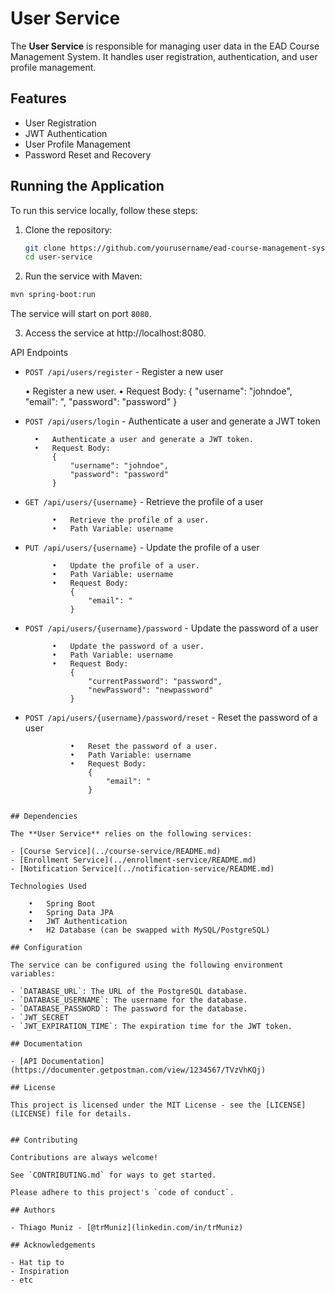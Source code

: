 # User Service

The **User Service** is responsible for managing user data in the EAD Course Management System. It handles user registration, authentication, and user profile management.

## Features

- User Registration
- JWT Authentication
- User Profile Management
- Password Reset and Recovery

## Running the Application

To run this service locally, follow these steps:

1. Clone the repository:
   ```bash
   git clone https://github.com/yourusername/ead-course-management-system.git
   cd user-service
   
2.	Run the service with Maven:

   ```bash
   mvn spring-boot:run
   ```
   The service will start on port `8080`.

3. Access the service at http://localhost:8080.

API Endpoints

- `POST /api/users/register` - Register a new user

	•	Register a new user.
	•	Request Body:
        {
            "username": "johndoe",
            "email": ",
            "password": "password"
        }

- `POST /api/users/login` - Authenticate a user and generate a JWT token
    
        •	Authenticate a user and generate a JWT token.
        •	Request Body:
            {
                "username": "johndoe",
                "password": "password"
            }

- `GET /api/users/{username}` - Retrieve the profile of a user
        
            •	Retrieve the profile of a user.
            •	Path Variable: username

- `PUT /api/users/{username}` - Update the profile of a user

            •	Update the profile of a user.
            •	Path Variable: username
            •	Request Body:
                {
                    "email": "
                }

- `POST /api/users/{username}/password` - Update the password of a user

            •	Update the password of a user.
            •	Path Variable: username
            •	Request Body:
                {
                    "currentPassword": "password",
                    "newPassword": "newpassword"
                }

- `POST /api/users/{username}/password/reset` - Reset the password of a user
    
                •	Reset the password of a user.
                •	Path Variable: username
                •	Request Body:
                    {
                        "email": "
                    }
      
```

## Dependencies

The **User Service** relies on the following services:

- [Course Service](../course-service/README.md)
- [Enrollment Service](../enrollment-service/README.md)
- [Notification Service](../notification-service/README.md)

Technologies Used

	•	Spring Boot
	•	Spring Data JPA
	•	JWT Authentication
	•	H2 Database (can be swapped with MySQL/PostgreSQL)

## Configuration

The service can be configured using the following environment variables:

- `DATABASE_URL`: The URL of the PostgreSQL database.
- `DATABASE_USERNAME`: The username for the database.
- `DATABASE_PASSWORD`: The password for the database.
- `JWT_SECRET
- `JWT_EXPIRATION_TIME`: The expiration time for the JWT token.

## Documentation

- [API Documentation](https://documenter.getpostman.com/view/1234567/TVzVhKQj)

## License

This project is licensed under the MIT License - see the [LICENSE](LICENSE) file for details.
```   
```

## Contributing

Contributions are always welcome!

See `CONTRIBUTING.md` for ways to get started.

Please adhere to this project's `code of conduct`.

## Authors

- Thiago Muniz - [@trMuniz](linkedin.com/in/trMuniz)

## Acknowledgements

- Hat tip to
- Inspiration
- etc
```   
```
